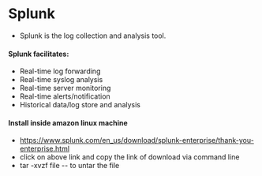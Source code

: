 # Splunk
  * Splunk is the log collection and analysis tool.
#### Splunk facilitates:
  * Real-time log forwarding
  * Real-time syslog analysis
  * Real-time server monitoring
  * Real-time alerts/notification
  * Historical data/log store and analysis
#### Install inside amazon linux machine
  * https://www.splunk.com/en_us/download/splunk-enterprise/thank-you-enterprise.html 
  * click on above link and copy the link of download via command line 
  * tar -xvzf file   -- to untar the file
  

